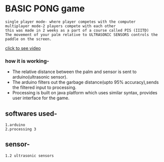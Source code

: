 # BASIC PONG game
	single player mode- where player competes with the computer
	multiplayer mode-2 players compete with each other
	this was made in 2 weeks as a part of a course called PIS (IIITD)
	The movement of your palm relative to ULTRASONIC SENSORS controls the paddle on the screen.
[click to see video](https://youtu.be/lJYia5fLM7w)
### how it is working-
* The relative distance between the palm and sensor is sent to arduino(ultrasonic sensor).
* The arduino filters out the garbage distance(upto 95% accuracy),sends the filtered input to processing.
* Processing is built on java platform which uses similar syntax, provides user interface for the game.  
## softwares used-
	1.arduino 
	2.processing 3
## sensor-
	1.2 ultrasonic sensors

